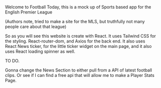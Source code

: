 Welcome to Football Today, this is a mock up of Sports based app for the English Premier League

(Authors note, tried to make a site for the MLS, but truthfully not many people care about that league)

So as you will see this website is create with React. It uses Tailwind CSS for the styling. React-router-dom, and Axios for the back end. It also uses React News ticker, for the little ticker widget on the main page, and it also uses React loading spinner as well. 

TO DO. 

Gonna change the News Section to either pull from a API of latest football clips. Or see if I can find a free api that will allow me to make a Player Stats Page.